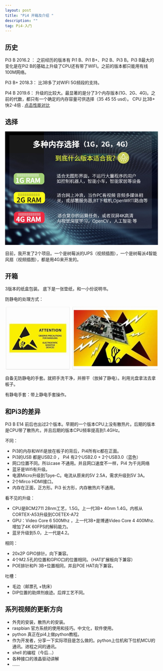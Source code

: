 ```yaml
---
layout: post
title: "Pi4 开箱及介绍 "
description: ""
tag: Pi4-入门 
---   
```




## 历史

Pi3 B 2016.2 ： 之前经历的版本有 Pi1 B、Pi1 B+、Pi2 B、Pi3 B。Pi3 B最大的变化是在Pi2 B的基础上升级了CPU还有带了WIFI。之前的版本都只能用有线100M网络。

Pi3 B+ 2018.3： 比3B多了对WIFI 5G频段的支持。

Pi4 B 2019.6： 升级的比较大。最显著的是分了3个内存版本(1G、2G、4G)。之前的代数，都只有一个确定的内存容量可供选择（35 45 55 usd）。 CPU 比3B+ 快2-4倍 . [点击性能对比](https://www.eefocus.com/mcu-dsp/444160/)



## 选择

![](/images/sel.jpg)

目前，我开发了2个项目。一个是树莓派的UPS（视频插图），一个是树莓派4智能风扇（视频插图），都是用4G来开发的。



## 开箱

3版本的纸盒包装。 底下是一张垫纸，和一小份说明书。

防静电的处理方式：

![](/images/esd.jpg)

自备无防静电的手套。就把手洗干净，并擦干（放掉了静电）。利用光盘拿法去拿板子。

有静电手套：带上静电手套操作。



## 和Pi3的差异

Pi3 B E14 前后也出过2个版本。早期的一个版本CPU上没有散热片。后期的版本是CPU带了散热片。并且后期的版本CPU频率提高到1.4GHz。



不同：

* Pi3的内存和Wifi是放在板子的背后，Pi4所有ic都在正面。
* Pi3的USB 都是USB2.0 ， Pi4 有2个USB2.0 + 2个USB3.0（蓝色）
* 网口位置不同。所以case 不通用。并且网口速度不一样，Pi4 为千兆网络
* 蓝牙是Wifi有升级。
* 电源Micro升级到Tpye-C。电流从原来的5V 2.5A，需求升级到5V 3A。
* 2个Mirco HDMI接口。
* 内存在正面，正方形。Pi3 长方形，内存散热片不通用。

看不见的升级：
  * CPU是BCM2711 28nm工艺，1.5G。上一代3B+ 40nm 1.4G。内核从CORTEX-A53升级到COETEX-A72
  * GPU：Video Core 6 500Mhz ，上一代3B+是博通Video Core 4 400Mhz.增加了4K 60FPS的解码能力。
  * 蓝牙升级到5.0，上一代是4.2。

相同：

* 20x2P GPIO排针。向下兼容。
* 4个M2.5孔的位置和GPIO口的位置相同。（HAT扩展板向下兼容）
* POE排针和Pi 3B+位置相同，并且POE HAT向下兼容。


吐槽：

* 毛边（邮票孔 +铣床）
* DIP位置的助焊剂痕迹。后焊工艺不同。



## 系列视频的更新方向

* 外壳的安装，散热片的安装。
* raspbian 官方系统的使用和技巧。中文化，软件使用。
* python 真正在pi4上做python教程。
* 作为开发者，分享一下实际项目是怎么做的。python上位机和下位机MCU的通讯。进程之间的通讯。
* shell 的编程（今后...）
* 各种接口的液晶驱动讲解
* ……

